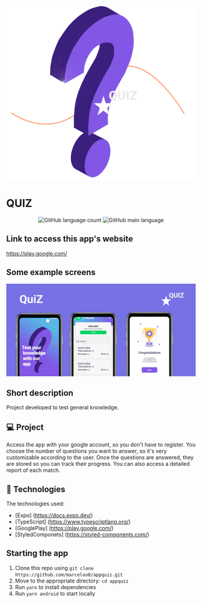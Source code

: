 <img src="/src/assets/splash.png" alt="splash">

# QUIZ

<p align = "center">
  <img alt = "GitHub language count" src = "https://img.shields.io/github/languages/count/marceloo0/quiz">
  <img alt = "GitHub main language" src = "https://img.shields.io/github/languages/top/marceloo0/quiz">
</p>

## Link to access this app's website

<a>https://play.google.com/</a>

## Some example screens

<img src="/src/assets/Graph.png" alt="Graph">

## Short description

Project developed to test general knowledge.

## 💻 Project

Access the app with your google account, so you don't have to register. You choose the number of questions you want to answer, so it's very customizable according to the user. Once the questions are answered, they are stored so you can track their progress. You can also access a detailed report of each match.

## 🚀 Technologies

The technologies used:

- [Expo] (https://docs.expo.dev/)
- [TypeScript] (https://www.typescriptlang.org/)
- [GooglePlay] (https://play.google.com/)
- [StyledComponets] (https://styled-components.com/)

## Starting the app

1. Clone this repo using `git clone https://github.com/marceloo0/appquiz.git`
2. Move to the appropriate directory: `cd appquiz` <br />
3. Run `yarn` to install dependencies <br />
4. Run `yarn android` to start locally <br />
